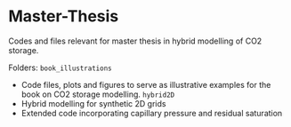 # Master-Thesis
Codes and files relevant for master thesis in hybrid modelling of CO2 storage.

Folders:
`book_illustrations`
- Code files, plots and figures to serve as illustrative examples for the book on CO2 storage modelling.
`hybrid2D`
- Hybrid modelling for synthetic 2D grids
- Extended code incorporating capillary pressure and residual saturation
